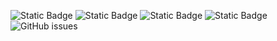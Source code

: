 ![Static Badge](https://img.shields.io/badge/blacklists-60-000000) ![Static Badge](https://img.shields.io/badge/blacklisted-2690514-cc0000) ![Static Badge](https://img.shields.io/badge/whitelisted-2244-00CC00) ![Static Badge](https://img.shields.io/badge/streaming_blacklist-28107-000000) ![GitHub issues](https://img.shields.io/github/issues/fabriziosalmi/blacklists)
